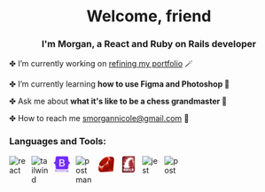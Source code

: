 <h1 align="center">Welcome, friend</h1>
<h3 align="center">I'm Morgan, a React and Ruby on Rails developer</h3>

✤ I’m currently working on [refining my portfolio](https://poetic-tiramisu-cda399.netlify.app/)  🪄

✤ I’m currently learning **how to use Figma and Photoshop 🎨**

✤ Ask me about **what it's like to be a chess grandmaster 🥸**

✤ How to reach me smorgannicole@gmail.com 🤝

<h3 align="left">Languages and Tools:</h3>
<img align="left" alt="react" width="30px" style="padding-right:10px" src="https://cdn.jsdelivr.net/gh/devicons/devicon@latest/icons/react/react-original.svg" />
<img align="left" alt="tailwind" width="30px" style="padding-right:10px" src="https://cdn.jsdelivr.net/gh/devicons/devicon@latest/icons/tailwindcss/tailwindcss-original.svg" />     
<img align="left" alt="bootstrap" width="30px" style="padding-right:10px" src="https://raw.githubusercontent.com/devicons/devicon/master/icons/bootstrap/bootstrap-plain-wordmark.svg" />
<img align="left" alt="postman" width="30px" style="padding-right:10px" src="https://www.vectorlogo.zone/logos/getpostman/getpostman-icon.svg" />
<img align="left" alt="ruby" width="30px" style="padding-right:10px" src="https://raw.githubusercontent.com/devicons/devicon/master/icons/ruby/ruby-original.svg" />
<img align="left" alt="rails" width="30px" style="padding-right:10px" src="https://raw.githubusercontent.com/devicons/devicon/master/icons/rails/rails-original-wordmark.svg" />
<img align="left" alt="jest" width="30px" style="padding-right:10px" src="https://www.vectorlogo.zone/logos/jestjsio/jestjsio-icon.svg" />
<img align="left" alt="post" width="30px" style="padding-right:10px"  src="https://cdn.jsdelivr.net/gh/devicons/devicon@latest/icons/postgresql/postgresql-original-wordmark.svg" />



